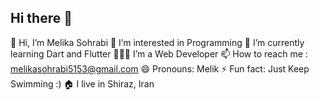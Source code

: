 ## Hi there 👋

👋 Hi, I’m Melika Sohrabi
👀 I’m interested in Programming
🌱 I’m currently learning Dart and Flutter
👨🏻‍💻 I’m a Web Developer
📫 How to reach me : melikasohrabi5153@gmail.com
😄 Pronouns: Melik
⚡ Fun fact: Just Keep Swimming :)
🏠 I live in Shiraz, Iran
